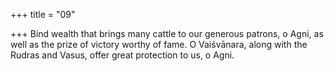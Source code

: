 +++
title = "09"

+++
Bind wealth that brings many cattle to our generous patrons, o Agni, as  well as the prize of victory worthy of fame.
O Vaiśvānara, along with the Rudras and Vasus, offer great protection to  us, o Agni.